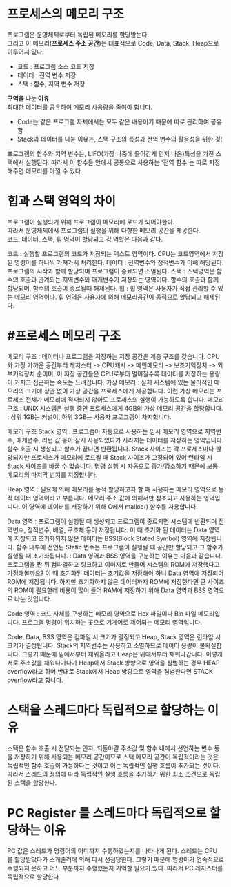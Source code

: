 
# 프로세스의 메모리 구조    
       
프로그램은 운영체제로부터 독립된 메모리를 할당받는다.   
그리고 이 메모리(**프로세스 주소 공간**)는 대표적으로 Code, Data, Stack, Heap으로 이루어져 있다.
       
* 코드 : 프로그램 소스 코드 저장
* 데이터 : 전역 변수 저장
* 스택 : 함수, 지역 변수 저장

**구역을 나눈 이유**    
최대한 데이터를 공유하여 메모리 사용량을 줄여야 합니다.

* Code는 같은 프로그램 자체에서는 모두 같은 내용이기 때문에 따로 관리하여 공유함
* Stack과 데이터를 나눈 이유는, 스택 구조의 특성과 전역 변수의 활용성을 위한 것!

프로그램의 함수와 지역 변수는, LIFO(가장 나중에 들어간게 먼저 나옴)특성을 가진 스택에서 실행된다. 
따라서 이 함수들 안에서 공통으로 사용하는 '전역 함수'는 따로 지정해주면 메모리를 아낄 수 있다.
      
# 힙과 스택 영역의 차이   
프로그램이 실행되기 위해 프로그램이 메모리에 로드가 되어야한다.      
따라서 운영체제에서 프로그램의 실행을 위해 다향한 메모리 공간을 제공한다.          
코드, 데이터, 스택, 힙 영역이 할당되고 각 역할은 다음과 같다.   

코드 :  실행할 프로그램의 코드가 저장되는 텍스트 영역이다. CPU는 코드영역에서 저장된 명령어를 하나씩 가져가서 처리한다.
데이터 :  전역변수와 정적변수가 이해 해당된다. 프로그램의 시작과 함께 할당되며 프로그램이 종료되면 소멸된다.
스택   :  스택영역은 함수의 호출과 관계되는 지역변수와 매개변수가 저장되는 영역이다. 함수의 호출과 함께 할당되며, 함수의 호출이 종료될때 해제된다.
힙  :  힙 영역은 사용자가 직접 관리할 수 있는 메모리 영역이다. 힙 영역은 사용자에 의해 메모리공간이 동적으로 할당되고 해제된다.



# #프로세스 메모리 구조

메모리 구조
: 데이터나 프로그램을 저장하는 저장 공간은 계층 구조를 갖습니다. CPU와 가장 가까운 공간부터 레지스터 -> CPU캐시 -> 메인메모리 -> 보조기억장치 -> 외부기억장치 순이며, 이 저장 공간들은 CPU로부터 멀어질수록 데이터를 저장하는 용량이 커지고 접근하는 속도는 느려집니다.
가상 메모리
: 실제 시스템에 있는 물리적인 메모리의 크기에 상관 없이 가상 공간을 프로세스에게 제공합니다. 이런 가상 메모리는 프로세스 전체가 메모리에 적재되지 않아도 프로세스의 실행이 가능하도록 합니다.
메모리 구조
: UNIX 시스템은 실행 중인 프로세스에게 4GB의 가상 메모리 공간을 할당합니다.
: 상위 1GB는 커널이, 하위 3GB는 사용자 프로그램이 차지합니다.

메모리 구조
Stack 영역
: 프로그램이 자동으로 사용하는 임시 메모리 영역으로 지역변수, 매개변수, 리턴 값 등이 잠시 사용되었다가 사라지는 데이터를 저장하는 영역입니다. 함수 호출 시 생성되고 함수가 끝나면 반환됩니다. Stack 사이즈는 각 프로세스마다 할당되지만 프로세스가 메모리에 로드될 때 Stack 사이즈가 고정되어 있어 런타임 시 Stack 사이즈를 바꿀 수 없습니다. 명령 실행 시 자동으로 증가/감소하기 때문에 보통 메모리의 마지막 번지를 지정합니다.

Heap 영역
: 필요에 의해 메모리를 동적 할당하고자 할 때 사용하는 메모리 영역으로 동적 데이터 영역이라고 부릅니다. 메모리 주소 값에 의해서만 참조되고 사용하는 영역입니다. 이 영역에 데이터를 저장하기 위해 C에서 malloc() 함수를 사용합니다.

Data 영역
: 프로그램이 실행될 때 생성되고 프로그램이 종료되면 시스템에 반환되며 전역변수, 정적변수, 배열, 구조체 등이 저장됩니다. 이 때 초기화 된 데이터는 Data 영역에 저장되고 초기화되지 않은 데이터는 BSS(Block Stated Symbol) 영역에 저장됩니다. 함수 내부에 선언된 Static 변수는 프로그램이 실행될 때 공간만 할당되고 그 함수가 실행될 때 초기화됩니다.
: Data 영역과 BSS 영역을 구분하는 이유는 다음과 같습니다. 프로그램을 짠 뒤 컴파일하고 링크하고 이미지로 만들어 시스템의 ROM에 저장했다고 가정해볼까요? 이 때 초기화된 데이터는 초기값을 저장해야 하니 Data 영역에 저장되어 ROM에 저장됩니다. 하지만 초기화하지 않은 데이터까지 ROM에 저장한다면 큰 사이즈의 ROM이 필요한데 비용이 많이 들어 RAM에 저장하기 위해 Data 영역과 BSS 영역으로 나눈 것입니다.

Code 영역
: 코드 자체를 구성하는 메모리 영역으로 Hex 파일이나 Bin 파일 메모리입니다. 프로그램 명령이 위치하는 곳으로 기계어로 제어되는 메모리 영역입니다.

Code, Data, BSS 영역은 컴파일 시 크기가 결정되고 Heap, Stack 영역은 런타임 시 크기가 결정됩니다.
Stack의 지역변수는 사용하고 소멸하므로 데이터 용량이 불확실합니다. 그렇기 때문에 밑에서부터 채워올리고 Heap은 위에서부터 채워나갑니다. 이렇게 서로 주소값을 채워나가다가 Heap에서 Stack 방향으로 영역을 침범하는 경우 HEAP overflow라고 하며 반대로 Stack에서 Heap 방향으로 영역을 침범한다면 STACK overflow라고 합니다.

# 스택을 스레드마다 독립적으로 할당하는 이유
스택은 함수 호출 시 전달되는 인자, 되돌아갈 주소값 및 함수 내에서 선언하는 변수 등을 저장하기 위해 사용되는 메모리 공간이므로 스택 메모리 공간이 독립적이라는 것은 독립적인 함수 호출이 가능하다는 것이고 이는 독립적인 실행 흐름이 추가되는 것이다. 따라서 스레드의 정의에 따라 독립적인 실행 흐름을 추가하기 위한 최소 조건으로 독립된 스택을 할당한다.

# PC Register 를 스레드마다 독립적으로 할당하는 이유
PC 값은 스레드가 명령어의 어디까지 수행하였는지를 나타나게 된다. 스레드는 CPU 를 할당받았다가 스케줄러에 의해 다시 선점당한다. 그렇기 때문에 명령어가 연속적으로 수행되지 못하고 어느 부분까지 수행했는지 기억할 필요가 있다. 따라서 PC 레지스터를 독립적으로 할당한다

